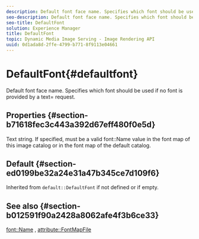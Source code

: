 ```yaml
---
description: Default font face name. Specifies which font should be used if no font is provided by a text= request.
seo-description: Default font face name. Specifies which font should be used if no font is provided by a text= request.
seo-title: DefaultFont
solution: Experience Manager
title: DefaultFont
topic: Dynamic Media Image Serving - Image Rendering API
uuid: 0d1ada8d-2ffe-4799-b771-8f9113e04661
---
```


# DefaultFont{#defaultfont}

Default font face name. Specifies which font should be used if no font is provided by a text= request.

## Properties {#section-b71618fec3c443a392d67eff480f0e5d}

Text string. If specified, must be a valid font::Name value in the font map of this image catalog or in the font map of the default catalog.

## Default {#section-ed0199be32a24e31a47b345ce7d109f6}

Inherited from `default::DefaultFont` if not defined or if empty.

## See also {#section-b012591f90a2428a8062afe4f3b6ce33}

[font::Name](../../../../../is-api/image-catalog/image-serving-api-ref/c-image-catalog-reference/c-font-map-reference/r-name-font.md#reference-c55889877dc54aabb60734dcde86ee76) , [attribute::FontMapFile](../../../../../is-api/image-catalog/image-serving-api-ref/c-image-catalog-reference/c-attributes-reference/r-fontmapfile.md#reference-22e077d4595b45b6a6e549b8499ecb76) 
